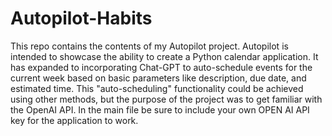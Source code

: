 # Autopilot-Habits
This repo contains the contents of my Autopilot project. Autopilot is intended to showcase the ability to create a Python calendar application. It has expanded to incorporating Chat-GPT to auto-schedule events for the current week based on basic parameters like description, due date, and estimated time. This "auto-scheduling" functionality could be achieved using other methods, but the purpose of the project was to get familiar with the OpenAI API. In the main file be sure to include your own OPEN AI API key for the application to work.
